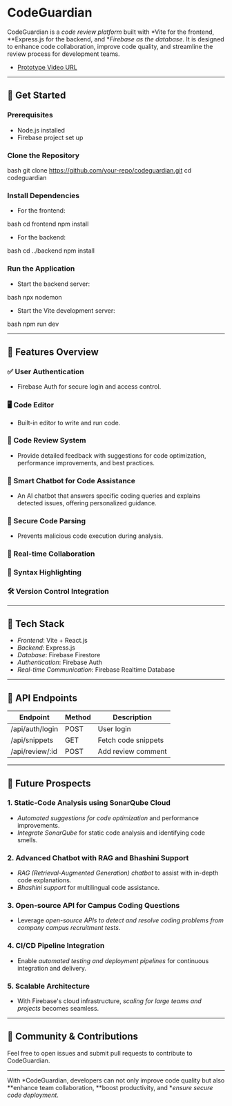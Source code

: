 # CodeGuardian

CodeGuardian is a *code review platform* built with *Vite for the frontend, **Express.js for the backend, and **Firebase as the database*. It is designed to enhance code collaboration, improve code quality, and streamline the review process for development teams.

- [Prototype Video URL](https://drive.google.com/file/d/1EqDMnL-A3IoBrmdgqmJoB4UOK3eSJFNU/view?usp=sharing)

---

## 🚀 Get Started

### Prerequisites

- Node.js installed
- Firebase project set up

### Clone the Repository

bash
git clone https://github.com/your-repo/codeguardian.git
cd codeguardian


### Install Dependencies

- For the frontend:

bash
cd frontend
npm install


- For the backend:

bash
cd ../backend
npm install


### Run the Application

- Start the backend server:

bash
npx nodemon


- Start the Vite development server:

bash
npm run dev


---

## 📌 Features Overview

### ✅ User Authentication
- Firebase Auth for secure login and access control.

### 🖥 Code Editor
- Built-in editor to write and run code.

### 🧐 Code Review System
- Provide detailed feedback with suggestions for code optimization, performance improvements, and best practices.

### 🤖 Smart Chatbot for Code Assistance
- An AI chatbot that answers specific coding queries and explains detected issues, offering personalized guidance.

### 🔐 Secure Code Parsing
- Prevents malicious code execution during analysis.

### 🔄 Real-time Collaboration

### 🎨 Syntax Highlighting

### 🛠 Version Control Integration

---

## 🌟 Tech Stack

- *Frontend*: Vite + React.js
- *Backend*: Express.js
- *Database*: Firebase Firestore
- *Authentication*: Firebase Auth
- *Real-time Communication*: Firebase Realtime Database

---

## 📲 API Endpoints

| Endpoint         | Method | Description         |
| ---------------- | ------ | ------------------- |
| /api/auth/login  | POST   | User login          |
| /api/snippets    | GET    | Fetch code snippets |
| /api/review/:id | POST   | Add review comment  |

---

## 🚧 Future Prospects

### 1. Static-Code Analysis using SonarQube Cloud

- *Automated suggestions for code optimization* and performance improvements.
- *Integrate SonarQube* for static code analysis and identifying code smells.

### 2. Advanced Chatbot with RAG and Bhashini Support

- *RAG (Retrieval-Augmented Generation) chatbot* to assist with in-depth code explanations.
- *Bhashini support* for multilingual code assistance.

### 3. Open-source API for Campus Coding Questions

- Leverage *open-source APIs to detect and resolve coding problems from company campus recruitment tests*.

### 4. CI/CD Pipeline Integration

- Enable *automated testing and deployment pipelines* for continuous integration and delivery.

### 5. Scalable Architecture

- With Firebase's cloud infrastructure, *scaling for large teams and projects* becomes seamless.

---

## 👥 Community & Contributions

Feel free to open issues and submit pull requests to contribute to CodeGuardian.

---

With *CodeGuardian, developers can not only improve code quality but also **enhance team collaboration, **boost productivity, and **ensure secure code deployment*.
